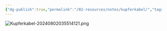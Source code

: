 ```yaml
---
{"dg-publish":true,"permalink":"/02-resources/notes/kupferkabel/","tags":["netzwerk/kabel"]}
---
```


![Kupferkabel-20240802035514121.png](/img/user/02%20-%20RESOURCES/Files/Kupferkabel-20240802035514121.png)